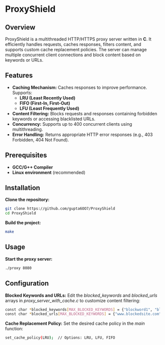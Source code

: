 # ProxyShield

## Overview
ProxyShield is a multithreaded HTTP/HTTPS proxy server written in **C**. It efficiently handles requests, caches responses, filters content, and supports custom cache replacement policies. The server can manage multiple concurrent client connections and block content based on keywords or URLs.

## Features
- **Caching Mechanism:** Caches responses to improve performance. Supports:
  - **LRU (Least Recently Used)**
  - **FIFO (First-In, First-Out)**
  - **LFU (Least Frequently Used)**
- **Content Filtering:** Blocks requests and responses containing forbidden keywords or accessing blacklisted URLs.
- **Concurrency:** Supports up to 400 concurrent clients using multithreading.
- **Error Handling:** Returns appropriate HTTP error responses (e.g., 403 Forbidden, 404 Not Found).

## Prerequisites
- **GCC/G++ Compiler**
- **Linux environment** (recommended)

## Installation
**Clone the repository:**
   ```bash
   git clone https://github.com/gupta6OO7/ProxyShield
   cd ProxyShield
   ```

**Build the project:**
   ```bash
   make
   ```

## Usage
**Start the proxy server:**
   ```bash
   ./proxy 8080
   ```

## Configuration
**Blocked Keywords and URLs:**
Edit the *blocked_keywords* and *blocked_urls* arrays in *proxy_server_with_cache.c* to customize content filtering:

   ```bash
   const char *blocked_keywords[MAX_BLOCKED_KEYWORDS] = {"blockword1", "blockword2"};
   const char *blocked_urls[MAX_BLOCKED_KEYWORDS] = {"www.blockedsite.com", "www.example.com"};
   ```

**Cache Replacement Policy:**
Set the desired cache policy in the *main* function:

   ```bash
   set_cache_policy(LRU);  // Options: LRU, LFU, FIFO
   ```

